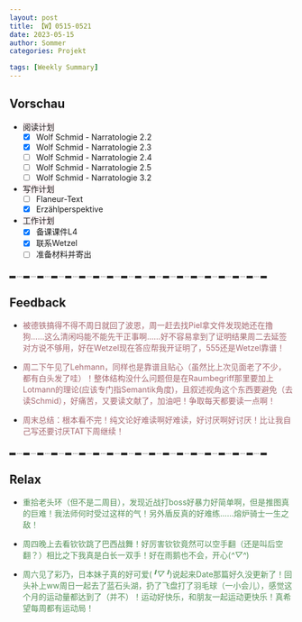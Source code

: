 ```yaml
---
layout: post
title: 【W】0515-0521
date: 2023-05-15
author: Sommer
categories: Projekt

tags: [Weekly Summary]
--- 
```


## Vorschau

- <font style="background:#fcf2f4">阅读计划</font>
  - [x] Wolf Schmid - Narratologie 2.2
  - [x] Wolf Schmid - Narratologie 2.3
  - [ ] Wolf Schmid - Narratologie 2.4
  - [ ] Wolf Schmid - Narratologie 2.5
  - [ ] Wolf Schmid - Narratologie 3.2
- <font style="background:#fcf2f4">写作计划</font>
  - [ ] Flaneur-Text
  - [x] Erzählperspektive
- <font style="background:#fcf2f4">工作计划</font>
  - [x] 备课课件L4
  - [x] 联系Wetzel
  - [ ] 准备材料并寄出

▂﹍▂﹍▂﹍▂﹍▂﹍▂﹍▂﹍▂﹍▂﹍▂﹍▂﹍▂﹍▂﹍▂﹍▂﹍▂﹍▂﹍▂﹍▂


## Feedback

- <font style="color:#a66870">被德铁搞得不得不周日就回了波恩，周一赶去找Piel拿文件发现她还在撸狗……这么清闲吗能不能先干正事啊……好不容易拿到了证明结果周二去延签对方说不够用，好在Wetzel现在答应帮我开证明了，555还是Wetzel靠谱！</font>

- <font style="color:#a66870">周二下午见了Lehmann，同样也是靠谱且贴心（虽然比上次见面老了不少，都有白头发了哇）！整体结构没什么问题但是在Raumbegriff那里要加上Lotmann的理论(应该专门指Semantik角度)，且叙述视角这个东西要避免（去读Schmid），好痛苦，又要读文献了，加油吧！争取每天都要读一点啊！</font>

- <font style="color:#a66870">周末总结：根本看不完！纯文论好难读啊好难读，好讨厌啊好讨厌！比让我自己写还要讨厌TAT下周继续！</font>


▂﹍▂﹍▂﹍▂﹍▂﹍▂﹍▂﹍▂﹍▂﹍▂﹍▂﹍▂﹍▂﹍▂﹍▂﹍▂﹍▂﹍▂﹍▂

## Relax

- <font style="color:#56925A">重拾老头环（但不是二周目），发现近战打boss好暴力好简单啊，但是推图真的巨难！我法师何时受过这样的气！另外盾反真的好难练……熔炉骑士一生之敌！</font><br>

- <font style="color:#56925A">周四晚上去看钦钦跳了巴西战舞！好厉害钦钦竟然可以空手翻（还是叫后空翻？）相比之下我真是白长一双手！好在雨鹅也不会，开心(*^▽^*)</font><br>

- <font style="color:#56925A">周六见了彩乃，日本妹子真的好可爱(*╹▽╹*)说起来Date那篇好久没更新了！回头补上ww周日一起去了蓝石头湖，扔了飞盘打了羽毛球（一小会儿），感觉这个月的运动量都达到了（并不）！运动好快乐，和朋友一起运动更快乐！真希望每周都有运动局！</font><br>